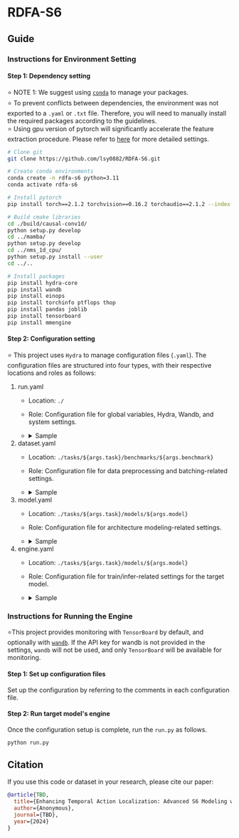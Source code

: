 # RDFA-S6

## Guide
### Instructions for Environment Setting

#### Step 1: Dependency setting
⭐ NOTE 1: We suggest using [`conda`](https://docs.conda.io/en/latest/) to manage your packages.<br>
⭐ To prevent conflicts between dependencies, the environment was not exported to a `.yaml` or `.txt` file. Therefore, you will need to manually install the required packages according to the guidelines.<br>
⭐ Using gpu version of pytorch will significantly accelerate the feature extraction procedure. Please refer to [here](https://pytorch.org/get-started/locally/) for more detailed settings.<br>
```bash
# Clone git
git clone https://github.com/lsy0882/RDFA-S6.git

# Create conda environments
conda create -n rdfa-s6 python=3.11
conda activate rdfa-s6

# Install pytorch 
pip install torch==2.1.2 torchvision==0.16.2 torchaudio==2.1.2 --index-url https://download.pytorch.org/whl/cu121

# Build cmake libraries
cd ./build/causal-conv1d/
python setup.py develop
cd ../mamba/
python setup.py develop
cd ../nms_1d_cpu/
python setup.py install --user
cd ../..

# Install packages
pip install hydra-core
pip install wandb
pip install einops
pip install torchinfo ptflops thop
pip install pandas joblib
pip install tensorboard
pip install mmengine
```

#### Step 2: Configuration setting
⭐ This project uses `Hydra` to manage configuration files (`.yaml`). The configuration files are structured into four types, with their respective locations and roles as follows:
1. run.yaml
   * Location: `./`
   * Role: Configuration file for global variables, Hydra, Wandb, and system settings.
   * <details>
     <summary>Sample</summary>

     ```yaml
     args:
         task: temporal_action_localization
         benchmark: THUMOS14 # Select one from the following options: [ActivityNet, FineAction, HACS, THUMOS14]
         model: RDFA-S6 # Choose the directory name located in tasks/${task}/models/
         mode: train # Select either "train" or "test"
         exp_name: b2_me50_ResidualSharedBiMambaBackbone_v1.19.0-10 # Enter the name of your experiment
         checkpoint: latent # Choose either "latent" or specify your weight path
         gpuid: "0" # Specify your GPU index (only a single GPU is supported)
  
     model_path: tasks/${args.task}/models/${args.model} #! Don't change
     log_path: ${model_path}/logs/${args.benchmark}/${args.exp_name}/ #! Don't change
     benchmark_path: tasks/${args.task}/benchmarks/${args.benchmark} #! Don't change
  
     engine: ${model_path}/engine #! Don't change
     dataset: ${benchmark_path}/dataset #! Don't change
     model: ${model_path}/model #! Don't change
  
     wandb:
         login:
             key: "" #! Insert your wandb personal API key
         init: # Reference: https://docs.wandb.ai/ref/python/init
             entity: "" #! Insert your wandb profile name or team name
             project: "[Project] RSMamba-TAL-Dev"
             name: ${args.benchmark}-${args.model}-${args.exp_name}
             id: ${args.benchmark}-${args.model}-${args.exp_name}
             job_type: ${args.mode}
             group: 
             tags: ["${args.benchmark}", "${args.model}"]
             notes: "RS-Mamba initial update"
             dir: ${log_path}/ #! Don't change
             resume: "auto"
             save_code: true
             reinit: false
             magic: ~
             config_exclude_keys: []
             config_include_keys: []
             anonymous:
             mode: "online"
             allow_val_change: true
             force: false
             sync_tensorboard: false
             monitor_gym: false
  
     hydra:
         run:
             dir: ${log_path}/outputs #! Don't change
         job_logging:
             level: INFO #! Don't change
         sweep:
             dir: ${log_path}/multirun #! Don't change
  
     job:
         name: ${args.exp_name} #! Don't change
         id: ${args.exp_name} #! Don't change
         num:
         config_path:
         config_name:
  
     loguru:
         handlers:
             - sink: ${log_path}/loguru.log #! Don't change
               level: DEBUG #! Don't change
               format: "{time} {level} {message}" #! Don't change
    </details>
2. dataset.yaml
   * Location: `./tasks/${args.task}/benchmarks/${args.benchmark}`
   * Role: Configuration file for data preprocessing and batching-related settings.
   * <details>
     <summary>Sample</summary>

     ```yaml
     dataset:
         bench_info:
             num_classes: 20 # Adjust the value according to the number of classes handled by the benchmark.
         anno_info:
             format:
                 file_path: "" # Insert the file path for the annotation.
         feat_info:
             format:
                 dir_path: "" # Insert the directory path where the features are located.
                 prefix: "" # Define this variable if you are using a prefix during preprocessing.
                 type: "" # Define this variable if you are using a mid-term value during preprocessing.
                 ext: "" # Define this variable if you are using an extension during preprocessing.
             meta: # Define and utilize preprocessing variables for the data.
                 feat_stride: 4
                 downsample_rate: 1
                 num_frames: 16
                 default_fps: ~
                 max_seq_len: 2304
                 trunc_thresh: 0.5
                 crop_ratio: [0.9, 1.0]
         loader: # Set up the configurations related to the dataloader.
             pin_memory: false
             num_workers: 20
             seed: 1234567891
             batch_size: 2
             max_seq_len: ${dataset.feat_info.meta.max_seq_len}
             padding_value: 0.0
             max_div_factor: 1
    </details>
3. model.yaml
   * Location: `./tasks/${args.task}/models/${args.model}`
   * Role: Configuration file for architecture modeling-related settings.
   * <details>
     <summary>Sample</summary>

     ```yaml
     model:
         backbone_info:
             name: ResidualSharedBiMambaBackbone
             ResidualSharedBiMambaBackbone:
                 EmbeddingModule:
                     input_c: 3200
                     emb_c: 512
                     kernel_size: 3
                     stride: 1
                     padding: ${floordiv:${model.backbone_info.ResidualSharedBiMambaBackbone.EmbeddingModule.kernel_size}, 2}
                     dilation: 1
                     groups: 1
                     bias: false
                     padding_mode: "zeros"
                StemModule:
                    block_n: 1
                    emb_c: ${model.backbone_info.ResidualSharedBiMambaBackbone.EmbeddingModule.emb_c}
                    kernel_size: 4
                    drop_path_rate: 0.3
                    recurrent: 4
                BranchModule:
                    block_n: 5
                    emb_c: ${model.backbone_info.ResidualSharedBiMambaBackbone.EmbeddingModule.emb_c}
                    kernel_size: 4
                    drop_path_rate: 0.3
         neck_info:
             name: FPNIdentity
             FPNIdentity:
                 in_channels: 512
                 out_channel: 512
                 with_ln: true
                 scale_factor: 2
             FPN1D:
                 in_channels: 512
                 out_channel: 512
                 with_ln: true
                 scale_factor: 2
         generator_info:
             name: PointGenerator
             PointGenerator:
                 max_seq_len: 2304
                 max_buffer_len_factor: 6.0
                 scale_factor: 2
                 fpn_levels: # TBD
                 regression_range: [[0, 4], [4, 8], [8, 16], [16, 32], [32, 64], [64, 10000]]
         head_info:
             name:
                 - PtTransformerClsHead
                 - PtTransformerRegHead
             PtTransformerClsHead:
                 input_dim: 512 # fpn_dim
                 feat_dim: 512 # head_dim
                 num_classes: 20
                 prior_prob: 0.01
                 num_layers: 3
                 kernel_size: 3
                 with_ln: true
                 empty_cls: []
             PtTransformerRegHead:
                 input_dim: 512 # fpn_dim
                 feat_dim: 512 # head_dim
                 fpn_levels: # TBD
                 num_layers: 3
                 kernel_size: 3
                 with_ln: true
    </details>
4. engine.yaml
   * Location: `./tasks/${args.task}/models/${args.model}`
   * Role: Configuration file for train/infer-related settings for the target model.
   * <details>
     <summary>Sample</summary>

     ```yaml
     engine:
         max_epochs: 50
         clip_grad_l2norm: 1.0
         print_freq: 5
         center_sample: radius
         center_sample_radius: 1.5
         init_loss_norm: 100
         init_loss_norm_momentum: 0.9
         label_smoothing: 0.0
         loss_weight: 1.0
         pre_nms_thresh: 0.001
         pre_nms_topk: 2000
         duration_thresh: 0.05
         nms_method: soft
         iou_threshold: 0.1
         min_score: 0.001
         max_seg_num: 200
         multiclass_nms: true
         nms_sigma: 0.5
         voting_thresh: 0.7
         ext_score_file:
         criterion:
             name: loss1
         optimizer: 
             name: AdamW
             SGD:
                 lr: 1.0e-4
                 momentum: 0.9
                 weight_decay: 5.0e-2
             AdamW:
                 lr: 1.0e-4
                 weight_decay: 5.0e-2
         scheduler: 
             name: LinearWarmupCosineAnnealingLR
             LinearWarmupCosineAnnealingLR:
                 T_max: ${engine.max_epochs}
                 T_warmup: 5
                 warmup_start_lr: 0.0
                 eta_min: 1e-8
             LinearWarmupMultiStepLR:
                 T_warmup: 5
                 milestones: [30, 60, 90]
                 warmup_start_lr: 0.0
                 gamma: 0.1
             CosineAnnealingLR:
                 max_epochs: ${engine.max_epochs}
                 eta_min: 0
             MultiStepLR:
                 milestone_epochs: []
                 gamma: 0.1
    </details>

### Instructions for Running the Engine
⭐This project provides monitoring with `TensorBoard` by default, and optionally with [`wandb`](https://www.wandb.com/). If the API key for wandb is not provided in the settings, `wandb` will not be used, and only `TensorBoard` will be available for monitoring.

#### Step 1: Set up configuration files
Set up the configuration by referring to the comments in each configuration file.

#### Step 2: Run target model's engine
Once the configuration setup is complete, run the `run.py` as follows.
```bash
python run.py
```

## Citation
If you use this code or dataset in your research, please cite our paper:
```bibtex
@article{TBD,
  title={Enhancing Temporal Action Localization: Advanced S6 Modeling with Recurrent Mechanism},
  author={Anonymous},
  journal={TBD},
  year={2024}
}
